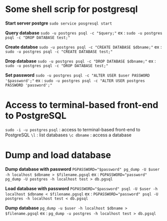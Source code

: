 # Some shell scrip for postgresql

**Start server postgre**
`sudo service posgresql start`

**Query database**
`sudo -u postgres psql -c "$query;"`
ex : `sudo -u postgres psql -c "DROP DATABASE test;"`

**Create databse**
`sudo -u postgres psql -c "CREATE DATABASE $dbname;"`
ex : `sudo -u postgres psql -c "CREATE DATABASE test;"`

**Drop database**
`sudo -u postgres psql -c "DROP DATABASE $dbname;"`
ex : `sudo -u postgres psql -c "DROP DATABASE test;"`

**Set password** 
`sudo -u postgres psql -c "ALTER USER $user PASSWORD '$password';"`
ex : `sudo -u postgres psql -c "ALTER USER postgres PASSWORD 'password';"`

# Access to terminal-based front-end to PostgreSQL
`sudo -i -u postgres`
`psql`	: access to terminal-based front-end to PostgreSQL
`\l`  	:  list databases
`\c dbname` :  access a database

# Dump and load database
**Dump database with password**
`PGPASSWORD="$password" pg_dump -U $user -h localhost $dbname > $filename.pgsql`
ex : `PGPASSWORD="password" pg_dump -U postgres -h localhost test > db.pgsql`

**Load database with password**
`PGPASSWORD="$password" psql -U $user -h localhost $dbname < $filename.pgsql`
ex : `PGPASSWORD="password" psql -U postgres -h localhost test < db.pgsql`

**Dump database**
`pg_dump -u $user -h localhost $dbname > $filename.pgsql`
ex : `pg_dump -u postgres -h localhost test > db.pgsql`
